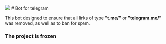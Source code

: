 <img src='https://bettercodehub.com/edge/badge/prumin/bot-for-telegram?branch=master'>
# Bot for telegram

This bot designed to ensure that all links of type <b>"t.me/"</b> or <b>"telegram.me/"</b> was removed, as well as to ban for spam.
### The project is frozen
